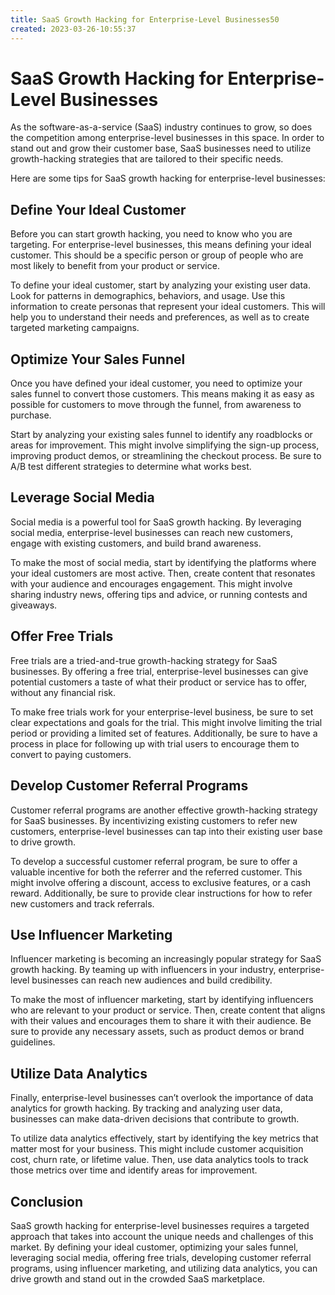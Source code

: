 ```yaml
---
title: SaaS Growth Hacking for Enterprise-Level Businesses50
created: 2023-03-26-10:55:37
---
```


# SaaS Growth Hacking for Enterprise-Level Businesses

As the software-as-a-service (SaaS) industry continues to grow, so does the competition among enterprise-level businesses in this space. In order to stand out and grow their customer base, SaaS businesses need to utilize growth-hacking strategies that are tailored to their specific needs.

Here are some tips for SaaS growth hacking for enterprise-level businesses:

## Define Your Ideal Customer

Before you can start growth hacking, you need to know who you are targeting. For enterprise-level businesses, this means defining your ideal customer. This should be a specific person or group of people who are most likely to benefit from your product or service.

To define your ideal customer, start by analyzing your existing user data. Look for patterns in demographics, behaviors, and usage. Use this information to create personas that represent your ideal customers. This will help you to understand their needs and preferences, as well as to create targeted marketing campaigns.

## Optimize Your Sales Funnel

Once you have defined your ideal customer, you need to optimize your sales funnel to convert those customers. This means making it as easy as possible for customers to move through the funnel, from awareness to purchase.

Start by analyzing your existing sales funnel to identify any roadblocks or areas for improvement. This might involve simplifying the sign-up process, improving product demos, or streamlining the checkout process. Be sure to A/B test different strategies to determine what works best.

## Leverage Social Media

Social media is a powerful tool for SaaS growth hacking. By leveraging social media, enterprise-level businesses can reach new customers, engage with existing customers, and build brand awareness.

To make the most of social media, start by identifying the platforms where your ideal customers are most active. Then, create content that resonates with your audience and encourages engagement. This might involve sharing industry news, offering tips and advice, or running contests and giveaways.

## Offer Free Trials

Free trials are a tried-and-true growth-hacking strategy for SaaS businesses. By offering a free trial, enterprise-level businesses can give potential customers a taste of what their product or service has to offer, without any financial risk.

To make free trials work for your enterprise-level business, be sure to set clear expectations and goals for the trial. This might involve limiting the trial period or providing a limited set of features. Additionally, be sure to have a process in place for following up with trial users to encourage them to convert to paying customers.

## Develop Customer Referral Programs

Customer referral programs are another effective growth-hacking strategy for SaaS businesses. By incentivizing existing customers to refer new customers, enterprise-level businesses can tap into their existing user base to drive growth.

To develop a successful customer referral program, be sure to offer a valuable incentive for both the referrer and the referred customer. This might involve offering a discount, access to exclusive features, or a cash reward. Additionally, be sure to provide clear instructions for how to refer new customers and track referrals.

## Use Influencer Marketing

Influencer marketing is becoming an increasingly popular strategy for SaaS growth hacking. By teaming up with influencers in your industry, enterprise-level businesses can reach new audiences and build credibility.

To make the most of influencer marketing, start by identifying influencers who are relevant to your product or service. Then, create content that aligns with their values and encourages them to share it with their audience. Be sure to provide any necessary assets, such as product demos or brand guidelines.

## Utilize Data Analytics

Finally, enterprise-level businesses can’t overlook the importance of data analytics for growth hacking. By tracking and analyzing user data, businesses can make data-driven decisions that contribute to growth.

To utilize data analytics effectively, start by identifying the key metrics that matter most for your business. This might include customer acquisition cost, churn rate, or lifetime value. Then, use data analytics tools to track those metrics over time and identify areas for improvement.

## Conclusion

SaaS growth hacking for enterprise-level businesses requires a targeted approach that takes into account the unique needs and challenges of this market. By defining your ideal customer, optimizing your sales funnel, leveraging social media, offering free trials, developing customer referral programs, using influencer marketing, and utilizing data analytics, you can drive growth and stand out in the crowded SaaS marketplace.
